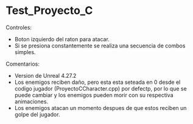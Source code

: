 # Test_Proyecto_C


Controles:
- Boton izquierdo del raton para atacar.
- Si se presiona constantemente se realiza una secuencia de combos simples.


Comentarios:
- Version de Unreal 4.27.2
- Los enemigos reciben daño, pero esta esta seteada en 0 desde el codigo jugador (ProyectoCCharacter.cpp) por defectp, por lo 
  que se puede cambiar y los enemigos pueden morir con su respectiva animaciones.
- Los enemigos atacan un momento despues de que estos reciben un golpe del jugador.

